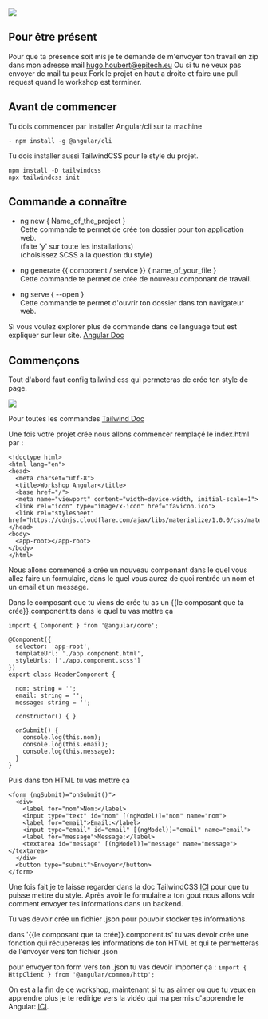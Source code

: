 <img src="asset/logo.png" class="justify-center">

## Pour être présent

Pour que ta présence soit mis je te demande de m'envoyer ton travail en zip dans mon adresse mail [hugo.houbert@epitech.eu](hugo.houbert@epitech.eu)
Ou si tu ne veux pas envoyer de mail tu peux Fork le projet en haut a droite et faire une pull request quand le workshop est terminer.

## Avant de commencer
Tu dois commencer par installer Angular/cli sur ta machine
```
- npm install -g @angular/cli
```
Tu dois installer aussi TailwindCSS pour le style du projet.

```
npm install -D tailwindcss
npx tailwindcss init
```

## Commande a connaître
- ng new { Name_of_the_project }  
Cette commande te permet de crée ton dossier pour ton application web.  
(faite 'y' sur toute les installations)   
(choisissez SCSS a la question du style)

- ng generate {{ component / service }} { name_of_your_file }   
Cette commande te permet de crée de nouveau componant de travail.

- ng serve { --open }   
Cette commande te permet d'ouvrir ton dossier dans ton navigateur web.

Si vous voulez explorer plus de commande dans ce language tout est expliquer sur leur site.
[Angular Doc](https://angular.io/cli)

## Commençons
Tout d'abord faut config tailwind css qui permeteras de crée ton style de page.

<img src="asset/tailwind.png" class="justify-center">

Pour toutes les commandes [Tailwind Doc](https://tailwindui.com/components)


Une fois votre projet crée nous allons commencer remplaçé le index.html
par :  
```
<!doctype html>
<html lang="en">
<head>
  <meta charset="utf-8">
  <title>Workshop Angular</title>
  <base href="/">
  <meta name="viewport" content="width=device-width, initial-scale=1">
  <link rel="icon" type="image/x-icon" href="favicon.ico">
  <link rel="stylesheet" href="https://cdnjs.cloudflare.com/ajax/libs/materialize/1.0.0/css/materialize.min.css">
</head>
<body>
  <app-root></app-root>
</body>
</html>
```
Nous allons commencé a crée un nouveau componant dans le quel vous allez faire un formulaire, dans le quel vous aurez de quoi rentrée un nom et un email et un message.

Dans le composant que tu viens de crée tu as un {{le composant que ta crée}}.component.ts dans le quel tu vas mettre ça
```
import { Component } from '@angular/core';

@Component({
  selector: 'app-root',
  templateUrl: './app.component.html',
  styleUrls: ['./app.component.scss']
})
export class HeaderComponent {

  nom: string = '';
  email: string = '';
  message: string = '';

  constructor() { }

  onSubmit() {
    console.log(this.nom);
    console.log(this.email);
    console.log(this.message);
  }
}
```
Puis dans ton HTML tu vas mettre ça
```
<form (ngSubmit)="onSubmit()">
  <div>
    <label for="nom">Nom:</label>
    <input type="text" id="nom" [(ngModel)]="nom" name="nom">
    <label for="email">Email:</label>
    <input type="email" id="email" [(ngModel)]="email" name="email">
    <label for="message">Message:</label>
    <textarea id="message" [(ngModel)]="message" name="message"></textarea>
  </div>
  <button type="submit">Envoyer</button>
</form>
```

Une fois fait je te laisse regarder dans la doc TailwindCSS [ICI](https://tailwindui.com/components) pour que tu puisse mettre du style.
Après avoir le formulaire a ton gout nous allons voir comment envoyer tes informations dans un backend.

Tu vas devoir crée un fichier .json pour pouvoir stocker tes informations.

dans '{{le composant que ta crée}}.component.ts' tu vas devoir crée une fonction qui récupereras les informations de ton HTML et qui te permetteras de l'envoyer vers ton fichier .json

pour envoyer ton form vers ton .json tu vas devoir importer ça :
```import { HttpClient } from '@angular/common/http';```

On est a la fin de ce workshop, maintenant si tu as aimer ou que tu veux en apprendre plus je te redirige vers la vidéo qui ma permis d'apprendre le Angular: [ICI]( https://www.youtube.com/watch?v=DTIYVffhJuU). 
